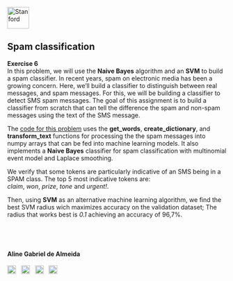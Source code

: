 
<a href="https://i.dlpng.com/static/png/498606_preview.png"><img src="https://i.dlpng.com/static/png/498606_preview.png" title="Stanford" alt="Stanford" height="50"></a>

## Spam classification
  
**Exercise 6**  
In this problem, we will use the **Naive Bayes** algorithm and an **SVM** to build a spam classifier. In recent years, spam on electronic media has been a growing concern. Here, we’ll build a classifier to distinguish between real messages, and spam messages. For this, we will be building a classifier to detect SMS spam messages. The goal of this assignment is to build a classifier from scratch that can tell the difference the spam and
non-spam messages using the text of the SMS message.

The [code for this problem](https://github.com/AlmeidaAlin3/MachineLearning/blob/master/ProblemSet2/Exercise6/ex6.ipynb) uses the **get_words**, **create_dictionary**, and **transform_text** functions for processing the the spam messages into numpy arrays that can be fed into machine learning models. It also implements a **Naive Bayes** classifier for spam classification with multinomial event model and Laplace smoothing.  

We verify that some tokens are particularly indicative of an SMS being in a SPAM class. The top 5 most indicative tokens are:  
*claim*, *won*, *prize*, *tone* and *urgent!*.

Then, using **SVM** as an alternative machine learning algorithm, we find the best SVM radius wich maximizes accuracy on the validation dataset; The radius that works best is *0.1* achieving an accuracy of 96,7%. 



&nbsp;  
---

#### Aline Gabriel de Almeida  
<a href="https://www.linkedin.com/in/alinegalmeida/"><img src="https://cdn3.iconfinder.com/data/icons/logos-and-brands-adobe/512/201_Linkedin-512.png" title="Linkedin: alinegalmeida" alt="https://www.linkedin.com/in/alinegalmeida/" height="20"></a>
&nbsp; <a href="https://www.kaggle.com/almeidaalin3"><img src="https://cdn3.iconfinder.com/data/icons/logos-and-brands-adobe/512/189_Kaggle-512.png" title="Kaggle: almeidaalin3" alt="https://www.kaggle.com/almeidaalin3" height="20"></a>
&nbsp; <a href="mailto:aline.gabriel.almeida@gmail.com"><img src="https://cdn3.iconfinder.com/data/icons/logos-and-brands-adobe/512/147_Gmail-512.png" title="aline.gabriel.almeida@gmail.com" alt="aline.gabriel.almeida@gmail.com" height="20"></a>
&nbsp; <a href="https://github.com/AlmeidaAlin3/"><img src="https://cdn3.iconfinder.com/data/icons/logos-and-brands-adobe/512/142_Github-512.png" title="Github: AlmeidaAlin3" alt="https://github.com/AlmeidaAlin3/" height="20"></a> 

